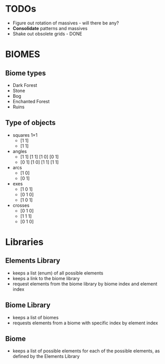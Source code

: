 ﻿# TODOs
- Figure out rotation of massives - will there be any?
- **Consolidate** patterns and massives
- Shake out obsolete grids - DONE


# BIOMES

## Biome types
- Dark Forest
- Stone
- Bog
- Enchanted Forest
- Ruins

## Type of objects
- squares 1×1
  - [1 1]
  - [1 1]
- angles
  - [1 1] [1 1] [1 0] [0 1]
  - [0 1] [1 0] [1 1] [1 1]
- arcs
  - [1 0]
  - [0 1]
- exes
  - [1 0 1]
  - [0 1 0]
  - [1 0 1]
- crosses
  - [0 1 0]
  - [1 1 1]
  - [0 1 0]

# Libraries
## Elements Library
- keeps a list (enum) of all possible elements
- keeps a link to the biome library
- request elements from the biome library by biome index and element index

## Biome Library
- keeps a list of biomes
- requests elements from a biome with specific index by element index

## Biome
- keeps a list of possible elements for each of the possible elements, as defined by the Elements Library